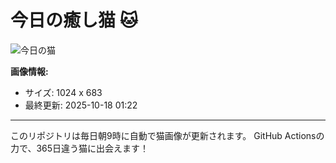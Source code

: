 # 今日の癒し猫 🐱

![今日の猫](https://cdn2.thecatapi.com/images/MTc2NjExOA.jpg)

**画像情報:**
- サイズ: 1024 x 683
- 最終更新: 2025-10-18 01:22

---

このリポジトリは毎日朝9時に自動で猫画像が更新されます。
GitHub Actionsの力で、365日違う猫に出会えます！
